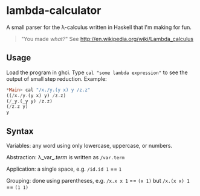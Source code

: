 lambda-calculator
=================

A small parser for the λ-calculus written in Haskell that I'm making for fun.

> "You made _what?_" See http://en.wikipedia.org/wiki/Lambda_calculus

Usage
-----
Load the program in ghci.
Type `cal "some lambda expression"` to see the output of small step reduction.
Example:
```Haskell
*Main> cal "/x./y.(y x) y /z.z"
((/x./y.(y x) y) /z.z)
(/_y.(_y y) /z.z)
(/z.z y)
y
```

Syntax
------
Variables: any word using only lowercase, uppercase, or numbers.

Abstraction: λ_var_._term_ is written as `/var.term` 

Application: a single space, e.g. `/id.id 1` == `1`

Grouping: done using parentheses, e.g. `/x.x x 1` == `(x 1)` but `/x.(x x) 1` == `(1 1)`
